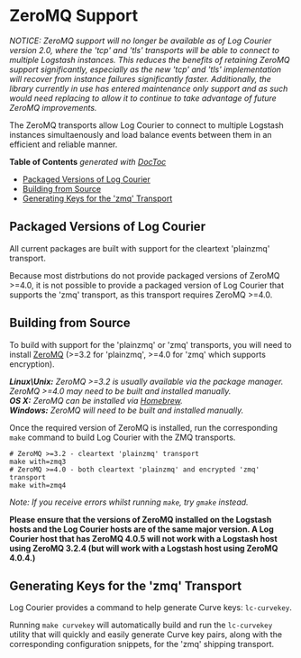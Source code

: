 # ZeroMQ Support

*NOTICE: ZeroMQ support will no longer be available as of Log Courier version
2.0, where the 'tcp' and 'tls' transports will be able to connect to multiple
Logstash instances. This reduces the benefits of retaining ZeroMQ support
significantly, especially as the new 'tcp' and 'tls' implementation will recover
from instance failures significantly faster. Additionally, the library currently
in use has entered maintenance only support and as such would need replacing to
allow it to continue to take advantage of future ZeroMQ improvements.*

The ZeroMQ transports allow Log Courier to connect to multiple Logstash
instances simultaenously and load balance events between them in an efficient
and reliable manner.

<!-- START doctoc generated TOC please keep comment here to allow auto update -->
<!-- DON'T EDIT THIS SECTION, INSTEAD RE-RUN doctoc TO UPDATE -->
**Table of Contents**  *generated with [DocToc](https://github.com/thlorenz/doctoc)*

- [Packaged Versions of Log Courier](#packaged-versions-of-log-courier)
- [Building from Source](#building-from-source)
- [Generating Keys for the 'zmq' Transport](#generating-keys-for-the-zmq-transport)

<!-- END doctoc generated TOC please keep comment here to allow auto update -->

## Packaged Versions of Log Courier

All current packages are built with support for the cleartext 'plainzmq'
transport.

Because most distrbutions do not provide packaged versions of ZeroMQ >=4.0,
it is not possible to provide a packaged version of Log Courier that supports
the 'zmq' transport, as this transport requires ZeroMQ >=4.0.

## Building from Source

To build with support for the 'plainzmq' or 'zmq' transports, you will need to
install [ZeroMQ](http://zeromq.org/intro:get-the-software) (>=3.2 for
'plainzmq', >=4.0 for 'zmq' which supports encryption).

***Linux\Unix:*** *ZeroMQ >=3.2 is usually available via the package manager.
ZeroMQ >=4.0 may need to be built and installed manually.*  
***OS X:*** *ZeroMQ can be installed via [Homebrew](http://brew.sh).*  
***Windows:*** *ZeroMQ will need to be built and installed manually.*

Once the required version of ZeroMQ is installed, run the corresponding `make`
command to build Log Courier with the ZMQ transports.

	# ZeroMQ >=3.2 - cleartext 'plainzmq' transport
	make with=zmq3
	# ZeroMQ >=4.0 - both cleartext 'plainzmq' and encrypted 'zmq' transport
	make with=zmq4

*Note: If you receive errors whilst running `make`, try `gmake` instead.*

**Please ensure that the versions of ZeroMQ installed on the Logstash hosts and
the Log Courier hosts are of the same major version. A Log Courier host that has
ZeroMQ 4.0.5 will not work with a Logstash host using ZeroMQ 3.2.4 (but will
work with a Logstash host using ZeroMQ 4.0.4.)**

## Generating Keys for the 'zmq' Transport

Log Courier provides a command to help generate Curve keys: `lc-curvekey`.

Running `make curvekey` will automatically build and run the `lc-curvekey`
utility that will quickly and easily generate Curve key pairs, along with the
corresponding configuration snippets, for the 'zmq' shipping transport.
